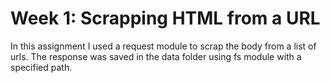 # Week 1: Scrapping HTML from a URL
In this assignment I used a request module to scrap the body from a list of urls.
The response was saved in the data folder using fs module with a specified path.
